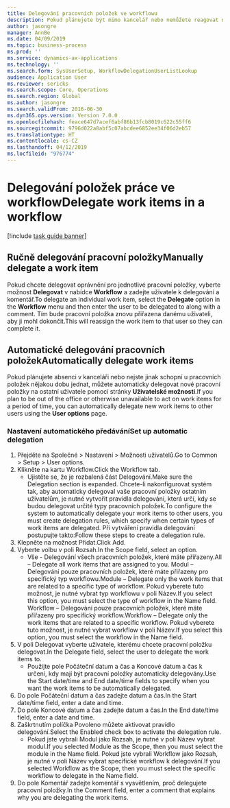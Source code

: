 ```yaml
---
title: Delegování pracovních položek ve workflowu
description: Pokud plánujete být mimo kancelář nebo nemůžete reagovat na pracovní položku, můžete předat nebo znovu přiřadit své pracovní položky jinému uživateli.
author: jasongre
manager: AnnBe
ms.date: 04/09/2019
ms.topic: business-process
ms.prod: ''
ms.service: dynamics-ax-applications
ms.technology: ''
ms.search.form: SysUserSetup, WorkflowDelegationUserListLookup
audience: Application User
ms.reviewer: sericks
ms.search.scope: Core, Operations
ms.search.region: Global
ms.author: jasongre
ms.search.validFrom: 2016-06-30
ms.dyn365.ops.version: Version 7.0.0
ms.openlocfilehash: feace647d7acef6abf86b13fcb8019c622c55ff6
ms.sourcegitcommit: 9796d022a8abf5c07abcdee6852ee34f06d2eb57
ms.translationtype: HT
ms.contentlocale: cs-CZ
ms.lasthandoff: 04/12/2019
ms.locfileid: "976774"
---
```

# <a name="delegate-work-items-in-a-workflow"></a><span data-ttu-id="8c10a-103">Delegování položek práce ve workflow</span><span class="sxs-lookup"><span data-stu-id="8c10a-103">Delegate work items in a workflow</span></span>

[!include [task guide banner](../../includes/task-guide-banner.md)]

## <a name="manually-delegate-a-work-item"></a><span data-ttu-id="8c10a-104">Ručně delegování pracovní položky</span><span class="sxs-lookup"><span data-stu-id="8c10a-104">Manually delegate a work item</span></span>

<span data-ttu-id="8c10a-105">Pokud chcete delegovat oprávnění pro jednotlivé pracovní položky, vyberte možnost **Delegovat** v nabídce **Workflow** a zadejte uživatele k delegování a komentář.</span><span class="sxs-lookup"><span data-stu-id="8c10a-105">To delegate an individual work item, select the **Delegate** option in the **Workflow** menu and then enter the user to be delegated to along with a comment.</span></span> <span data-ttu-id="8c10a-106">Tím bude pracovní položka znovu přiřazena danému uživateli, aby ji mohl dokončit.</span><span class="sxs-lookup"><span data-stu-id="8c10a-106">This will reassign the work item to that user so they can complete it.</span></span>

## <a name="automatically-delegate-work-items"></a><span data-ttu-id="8c10a-107">Automatické delegování pracovních položek</span><span class="sxs-lookup"><span data-stu-id="8c10a-107">Automatically delegate work items</span></span>

<span data-ttu-id="8c10a-108">Pokud plánujete absenci v kanceláři nebo nejste jinak schopní u pracovních položek nějakou dobu jednat, můžete automaticky delegovat nové pracovní položky na ostatní uživatele pomocí stránky **Uživatelské možnosti**.</span><span class="sxs-lookup"><span data-stu-id="8c10a-108">If you plan to be out of the office or otherwise unavailable to act on work items for a period of time, you can automatically delegate new work items to other users using the **User options** page.</span></span>

### <a name="set-up-automatic-delegation"></a><span data-ttu-id="8c10a-109">Nastavení automatického předávání</span><span class="sxs-lookup"><span data-stu-id="8c10a-109">Set up automatic delegation</span></span>
1. <span data-ttu-id="8c10a-110">Přejděte na Společné > Nastavení > Možnosti uživatelů.</span><span class="sxs-lookup"><span data-stu-id="8c10a-110">Go to Common > Setup > User options.</span></span>
2. <span data-ttu-id="8c10a-111">Klikněte na kartu Workflow.</span><span class="sxs-lookup"><span data-stu-id="8c10a-111">Click the Workflow tab.</span></span>
    * <span data-ttu-id="8c10a-112">Ujistěte se, že je rozbalená část Delegování.</span><span class="sxs-lookup"><span data-stu-id="8c10a-112">Make sure the Delegation section is expanded.</span></span>    <span data-ttu-id="8c10a-113">Chcete-li nakonfigurovat systém tak, aby automaticky delegoval vaše pracovní položky ostatním uživatelům, je nutné vytvořit pravidla delegování, která určí, kdy se budou delegovat určité typy pracovních položek.</span><span class="sxs-lookup"><span data-stu-id="8c10a-113">To configure the system to automatically delegate your work items to other users, you must create delegation rules, which specify when certain types of work items are delegated.</span></span> <span data-ttu-id="8c10a-114">Při vytváření pravidla delegování postupujte takto:</span><span class="sxs-lookup"><span data-stu-id="8c10a-114">Follow these steps to create a delegation rule.</span></span>  
3. <span data-ttu-id="8c10a-115">Klepněte na možnost Přidat.</span><span class="sxs-lookup"><span data-stu-id="8c10a-115">Click Add.</span></span>
4. <span data-ttu-id="8c10a-116">Vyberte volbu v poli Rozsah.</span><span class="sxs-lookup"><span data-stu-id="8c10a-116">In the Scope field, select an option.</span></span>
    * <span data-ttu-id="8c10a-117">Vše - Delegování všech pracovních položek, které máte přiřazeny.</span><span class="sxs-lookup"><span data-stu-id="8c10a-117">All – Delegate all work items that are assigned to you.</span></span>    <span data-ttu-id="8c10a-118">Modul – Delegování pouze pracovních položek, které máte přiřazeny pro specifický typ workflowu.</span><span class="sxs-lookup"><span data-stu-id="8c10a-118">Module – Delegate only the work items that are related to a specific type of workflow.</span></span> <span data-ttu-id="8c10a-119">Pokud vyberete tuto možnost, je nutné vybrat typ workflowu v poli Název.</span><span class="sxs-lookup"><span data-stu-id="8c10a-119">If you select this option, you must select the type of workflow in the Name field.</span></span>    <span data-ttu-id="8c10a-120">Workflow – Delegování pouze pracovních položek, které máte přiřazeny pro specifický workflow.</span><span class="sxs-lookup"><span data-stu-id="8c10a-120">Workflow – Delegate only the work items that are related to a specific workflow.</span></span> <span data-ttu-id="8c10a-121">Pokud vyberete tuto možnost, je nutné vybrat workflow v poli Název.</span><span class="sxs-lookup"><span data-stu-id="8c10a-121">If you select this option, you must select the workflow in the Name field.</span></span>  
5. <span data-ttu-id="8c10a-122">V poli Delegovat vyberte uživatele, kterému chcete pracovní položku delegovat.</span><span class="sxs-lookup"><span data-stu-id="8c10a-122">In the Delegate field, select the user to delegate the work items to.</span></span>
    * <span data-ttu-id="8c10a-123">Použijte pole Počáteční datum a čas a Koncové datum a čas k určení, kdy mají být pracovní položky automaticky delegovány.</span><span class="sxs-lookup"><span data-stu-id="8c10a-123">Use the Start date/time and End date/time fields to specify when you want the work items to be automatically delegated.</span></span>  
6. <span data-ttu-id="8c10a-124">Do pole Počáteční datum a čas zadejte datum a čas.</span><span class="sxs-lookup"><span data-stu-id="8c10a-124">In the Start date/time field, enter a date and time.</span></span>
7. <span data-ttu-id="8c10a-125">Do pole Koncové datum a čas zadejte datum a čas.</span><span class="sxs-lookup"><span data-stu-id="8c10a-125">In the End date/time field, enter a date and time.</span></span>
8. <span data-ttu-id="8c10a-126">Zaškrtnutím políčka Povoleno můžete aktivovat pravidlo delegování.</span><span class="sxs-lookup"><span data-stu-id="8c10a-126">Select the Enabled check box to activate the delegation rule.</span></span>
    * <span data-ttu-id="8c10a-127">Pokud jste vybrali Modul jako Rozsah, je nutné v poli Název vybrat modul.</span><span class="sxs-lookup"><span data-stu-id="8c10a-127">If you selected Module as the Scope, then you must select the module in the Name field.</span></span>    <span data-ttu-id="8c10a-128">Pokud jste vybrali Workflow jako Rozsah, je nutné v poli Název vybrat specifické workflow k delegování.</span><span class="sxs-lookup"><span data-stu-id="8c10a-128">If you selected Workflow as the Scope, then you must select the specific workflow to delegate in the Name field.</span></span>  
9. <span data-ttu-id="8c10a-129">Do pole Komentář zadejte komentář s vysvětlením, proč delegujete pracovní položky.</span><span class="sxs-lookup"><span data-stu-id="8c10a-129">In the Comment field, enter a comment that explains why you are delegating the work items.</span></span>

